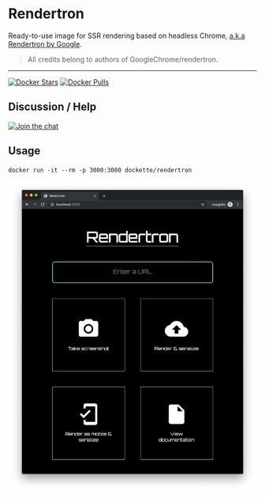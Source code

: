 # Rendertron

Ready-to-use image for SSR rendering based on headless Chrome, [a.k.a Rendertron by Google](https://github.com/GoogleChrome/rendertron).

> All credits belong to authors of GoogleChrome/rendertron.

-----

[![Docker Stars](https://img.shields.io/docker/stars/dockette/rendertron.svg?style=flat)](https://hub.docker.com/r/dockette/rendertron/)
[![Docker Pulls](https://img.shields.io/docker/pulls/dockette/rendertron.svg?style=flat)](https://hub.docker.com/r/dockette/rendertron/)

## Discussion / Help

[![Join the chat](https://img.shields.io/gitter/room/dockette/dockette.svg?style=flat-square)](https://gitter.im/dockette/dockette?utm_source=badge&utm_medium=badge&utm_campaign=pr-badge&utm_content=badge)

## Usage

```
docker run -it --rm -p 3000:3000 dockette/rendertron
```

![Screenshot](.docs/screenshot.png)
